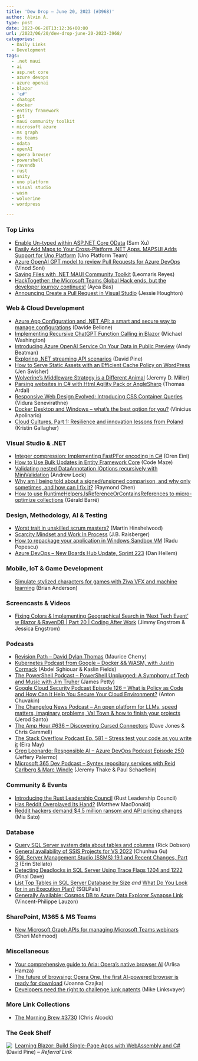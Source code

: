 ```yaml
---
title: 'Dew Drop – June 20, 2023 (#3968)'
author: Alvin A.
type: post
date: 2023-06-20T13:12:36+00:00
url: /2023/06/20/dew-drop-june-20-2023-3968/
categories:
  - Daily Links
  - Development
tags:
  - .net maui
  - ai
  - asp.net core
  - azure devops
  - azure openai
  - blazor
  - 'c#'
  - chatgpt
  - docker
  - entity framework
  - git
  - maui community toolkit
  - microsoft azure
  - ms graph
  - ms teams
  - odata
  - openAI
  - opera browser
  - powershell
  - ravendb
  - rust
  - unity
  - uno platform
  - visual studio
  - wasm
  - wolverine
  - wordpress

---
```

### <a name="top"></a>Top Links

  * <a href="https://devblogs.microsoft.com/odata/enable-un-typed-within-asp-net-core-odata/" target="_blank" rel="noopener">Enable Un-typed within ASP.NET Core OData</a> (Sam Xu)
  * <a href="https://platform.uno/blog/easily-add-maps-to-your-cross-platform-net-apps-mapsui-adds-support-for-uno-platform/" target="_blank" rel="noopener">Easily Add Maps to Your Cross-Platform .NET Apps. MAPSUI Adds Support for Uno Platform</a> (Uno Platform Team)
  * <a href="https://techcommunity.microsoft.com/t5/healthcare-and-life-sciences/azure-openai-gpt-model-to-review-pull-requests-for-azure-devops/ba-p/3851470" target="_blank" rel="noopener">Azure OpenAI GPT model to review Pull Requests for Azure DevOps</a> (Vinod Soni)
  * <a href="https://askxammy.com/saving-files-with-net-maui-community-toolkit/" target="_blank" rel="noopener">Saving Files with .NET MAUI Community Toolkit</a> (Leomaris Reyes)
  * <a href="https://devblogs.microsoft.com/microsoft365dev/hacktogether-the-microsoft-teams-global-hack-ends-but-the-developer-journey-continues/" target="_blank" rel="noopener">HackTogether: the Microsoft Teams Global Hack ends, but the developer journey continues!</a> (Ayca Bas)
  * <a href="https://devblogs.microsoft.com/visualstudio/create-a-pull-request-in-visual-studio/" target="_blank" rel="noopener">Announcing Create a Pull Request in Visual Studio</a> (Jessie Houghton)



### <a name="web"></a>Web & Cloud Development

  * <a href="https://www.code4it.dev/blog/azure-app-configuration-dotnet-api/" target="_blank" rel="noopener">Azure App Configuration and .NET API: a smart and secure way to manage configurations</a> (Davide Bellone)
  * <a href="https://blazorhelpwebsite.com/ViewBlogPost/5067" target="_blank" rel="noopener">Implementing Recursive ChatGPT Function Calling in Blazor</a> (Michael Washington)
  * <a href="https://techcommunity.microsoft.com/t5/ai-cognitive-services-blog/introducing-azure-openai-service-on-your-data-in-public-preview/ba-p/3847000" target="_blank" rel="noopener">Introducing Azure OpenAI Service On Your Data in Public Preview</a> (Andy Beatman)
  * <a href="https://davidpine.net/blog/dotnet-async-enumerable/" target="_blank" rel="noopener">Exploring .NET streaming API scenarios</a> (David Pine)
  * <a href="https://jetpack.com/blog/serve-static-assets-with-an-efficient-cache-policy/" target="_blank" rel="noopener">How to Serve Static Assets with an Efficient Cache Policy on WordPress</a> (Jen Swisher)
  * <a href="https://jeremydmiller.com/2023/06/19/wolverines-middleware-strategy-is-a-different-animal/" target="_blank" rel="noopener">Wolverine’s Middleware Strategy is a Different Animal</a> (Jeremy D. Miller)
  * <a href="https://blog.elmah.io/parsing-websites-in-c-with-html-agility-pack-or-anglesharp/" target="_blank" rel="noopener">Parsing websites in C# with Html Agility Pack or AngleSharp</a> (Thomas Ardal)
  * <a href="https://www.syncfusion.com/blogs/post/css-container-queries.aspx" target="_blank" rel="noopener">Responsive Web Design Evolved: Introducing CSS Container Queries</a> (Vidura Senevirathne)
  * <a href="https://techcommunity.microsoft.com/t5/itops-talk-blog/docker-desktop-and-windows-what-s-the-best-option-for-you/ba-p/3851656" target="_blank" rel="noopener">Docker Desktop and Windows – what’s the best option for you?</a> (Vinicius Apolinario)
  * <a href="https://azure.microsoft.com/en-us/blog/cloud-cultures-part-1-resilience-and-innovation-lessons-from-poland/" target="_blank" rel="noopener">Cloud Cultures, Part 1: Resilience and innovation lessons from Poland</a> (Kristin Gallagher)



### <a name="dotnet"></a>Visual Studio & .NET

  * <a href="https://ayende.com/blog/199586-A/integer-compression-implementing-fastpfor-encoding-in-c?Key=c3c2eaf7-e1e8-4a29-ad15-84a365447967" target="_blank" rel="noopener">Integer compression: Implementing FastPFor encoding in C#</a> (Oren Eini)
  * <a href="https://code-maze.com/efcore-bulk-updates/" target="_blank" rel="noopener">How to Use Bulk Updates in Entity Framework Core</a> (Code Maze)
  * <a href="https://andrewlock.net/validating-nested-dataannotation-options-recursively-with-minivalidation/" target="_blank" rel="noopener">Validating nested DataAnnotation IOptions recursively with MiniValidation</a> (Andrew Lock)
  * <a href="https://devblogs.microsoft.com/oldnewthing/20230619-00/?p=108355" target="_blank" rel="noopener">Why am I being told about a signed/unsigned comparison, and why only sometimes, and how can I fix it?</a> (Raymond Chen)
  * <a href="https://www.meziantou.net/how-to-use-runtimehelpers-isreferenceorcontainsreferences-to-micro-optimize-coll.htm?utm_medium=social&utm_source=syndication" target="_blank" rel="noopener">How to use RuntimeHelpers.IsReferenceOrContainsReferences to micro-optimize collections</a> (Gérald Barré)



### <a name="design"></a>Design, Methodology, AI & Testing

  * <a href="https://nkdagility.com/blog/worst-trait-in-unskilled-scrum-masters/" target="_blank" rel="noopener">Worst trait in unskilled scrum masters?</a> (Martin Hinshelwood)
  * <a href="https://blog.jbrains.ca/permalink/scarcity-mindset-and-work-in-process" target="_blank" rel="noopener">Scarcity Mindset and Work In Process</a> (J.B. Raisberger)
  * <a href="https://www.advancedinstaller.com/app-repackage-windows-sandbox-vm.html" target="_blank" rel="noopener">How to repackage your application in Windows Sandbox VM</a> (Radu Popescu)
  * <a href="https://devblogs.microsoft.com/devops/new-boards-hub-update-sprint-223/" target="_blank" rel="noopener">Azure DevOps &#8211; New Boards Hub Update, Sprint 223</a> (Dan Hellem)



### <a name="mobile"></a>Mobile, IoT & Game Development

  * <a href="https://blog.unity.com/games/simulate-stylized-characters-with-ziva-vfx-and-machine-learning" target="_blank" rel="noopener">Simulate stylized characters for games with Ziva VFX and machine learning</a> (Brian Anderson)



### <a name="videos"></a>Screencasts & Videos

  * <a href="http://www.youtube.com/watch?v=EUiQyipSvqs" target="_blank" rel="noopener">Fixing Colors & Implementing Geographical Search in &#8216;Next Tech Event&#8217; w Blazor & RavenDB | Part 20 | Coding After Work</a> (Jimmy Engstrom & Jessica Engstrom)



### <a name="podcasts"></a>Podcasts

  * <a href="https://revisionpath.com/david-dylan-thomas" target="_blank" rel="noopener">Revision Path &#8211; David Dylan Thomas</a> (Maurice Cherry)
  * <a href="http://sites.libsyn.com/419861/docker-wasm-with-justin-cormack" target="_blank" rel="noopener">Kubernetes Podcast from Google &#8211; Docker && WASM, with Justin Cormack</a> (Abdel Sghiouar & Kaslin Fields)
  * <a href="https://powershell.org/2023/06/the-powershell-podcast-powershell-unplugged-a-symphony-of-tech-and-music-with-jim-truher/" target="_blank" rel="noopener">The PowerShell Podcast &#8211; PowerShell Unplugged: A Symphony of Tech and Music with Jim Truher</a> (James Petty)
  * <a href="https://cloudsecuritypodcast.libsyn.com/ep126-what-is-policy-as-code-and-how-can-it-help-you-secure-your-cloud-environment" target="_blank" rel="noopener">Google Cloud Security Podcast Episode 126 &#8211; What is Policy as Code and How Can It Help You Secure Your Cloud Environment?</a> (Anton Chuvakin)
  * <a href="https://changelog.com/news/49" target="_blank" rel="noopener">The Changelog News Podcast &#8211; An open platform for LLMs, speed matters, imaginary problems, Val Town & how to finish your projects</a> (Jerod Santo)
  * <a href="https://theamphour.com/636-discovering-cursed-connectors/?utm_source=rss&utm_medium=rss&utm_campaign=636-discovering-cursed-connectors" target="_blank" rel="noopener">The Amp Hour #636 – Discovering Cursed Connectors</a> (Dave Jones & Chris Gammell)
  * <a href="https://stackoverflow.blog/2023/06/20/stress-test-your-code-as-you-write-it-ep-581/" target="_blank" rel="noopener">The Stack Overflow Podcast Ep. 581 &#8211; Stress test your code as you write it</a> (Eira May)
  * <a href="http://feed.azuredevops.show/greg-leonardo-responsible-ai-episode-250" target="_blank" rel="noopener">Greg Leonardo: Responsible AI &#8211; Azure DevOps Podcast Episode 250</a> (Jeffery Palermo)
  * <a href="https://www.m365devpodcast.com/e/syntex-repository-services-with-reid-carlberg-marc-windle/" target="_blank" rel="noopener">Microsoft 365 Dev Podcast &#8211; Syntex repository services with Reid Carlberg & Marc Windle</a> (Jeremy Thake & Paul Schaeflein)



### <a name="events"></a>Community & Events

  * <a href="https://blog.rust-lang.org/2023/06/20/introducing-leadership-council.html" target="_blank" rel="noopener">Introducing the Rust Leadership Council</a> (Rust Leadership Council)
  * <a href="https://medium.com/young-coder/has-reddit-overplayed-its-hand-502776e98da7?source=rss----d3d5cbdde463---4" target="_blank" rel="noopener">Has Reddit Overplayed Its Hand?</a> (Matthew MacDonald)
  * <a href="https://www.theverge.com/2023/6/19/23765895/reddit-hack-phishing-leak-api-pricing-steve-huffman" target="_blank" rel="noopener">Reddit hackers demand $4.5 million ransom and API pricing changes</a> (Mia Sato)



### <a name="sql"></a>Database

  * <a href="https://www.mssqltips.com/sqlservertip/7698/systables-syscolumns-syssystemcolumns-sysallcolumns-sql-server/" target="_blank" rel="noopener">Query SQL Server system data about tables and columns</a> (Rick Dobson)
  * <a href="https://techcommunity.microsoft.com/t5/sql-server-integration-services/general-availability-of-ssis-projects-for-vs-2022/ba-p/3840366" target="_blank" rel="noopener">General availability of SSIS Projects for VS 2022</a> (Chunhua Gu)
  * <a href="https://techcommunity.microsoft.com/t5/sql-server-blog/sql-server-management-studio-ssms-19-1-and-recent-changes-part-3/ba-p/3850125" target="_blank" rel="noopener">SQL Server Management Studio (SSMS) 19.1 and Recent Changes, Part 3</a> (Erin Stellato)
  * <a href="https://blog.sqlauthority.com/2023/06/20/detecting-deadlocks-in-sql-server-using-trace-flags-1204-and-1222/?utm_source=rss&utm_medium=rss&utm_campaign=detecting-deadlocks-in-sql-server-using-trace-flags-1204-and-1222" target="_blank" rel="noopener">Detecting Deadlocks in SQL Server Using Trace Flags 1204 and 1222</a> (Pinal Dave)
  * <a href="https://www.sqlservercentral.com/blogs/list-top-tables-in-sql-server-database-by-size" target="_blank" rel="noopener">List Top Tables in SQL Server Database by Size</a> _and_ <a href="https://www.sqlservercentral.com/blogs/what-do-you-look-for-in-an-execution-plan" target="_blank" rel="noopener">What Do You Look for in an Execution Plan?</a> (SQLPals)
  * <a href="https://techcommunity.microsoft.com/t5/azure-data-explorer-blog/generally-available-cosmos-db-to-azure-data-explorer-synapse/ba-p/3849554" target="_blank" rel="noopener">Generally Available: Cosmos DB to Azure Data Explorer Synapse Link</a> (Vincent-Philippe Lauzon)



### <a name="sp"></a>SharePoint, M365 & MS Teams

  * <a href="https://devblogs.microsoft.com/microsoft365dev/new-microsoft-graph-apis-for-managing-microsoft-teams-webinars/" target="_blank" rel="noopener">New Microsoft Graph APIs for managing Microsoft Teams webinars</a> (Sheri Mehmood)



### <a name="misc"></a>Miscellaneous

  * <a href="https://blogs.opera.com/desktop/2023/06/introducing-aria/" target="_blank" rel="noopener">Your comprehensive guide to Aria: Opera’s native browser AI</a> (Arlisa Hamza)
  * <a href="https://blogs.opera.com/desktop/2023/06/introducing-opera-one/" target="_blank" rel="noopener">The future of browsing: Opera One, the first AI-powered browser is ready for download</a> (Joanna Czajka)
  * <a href="https://github.blog/2023-06-19-developers-need-the-right-to-challenge-junk-patents/" target="_blank" rel="noopener">Developers need the right to challenge junk patents</a> (Mike Linksvayer)



### <a name="links"></a>More Link Collections

  * <a href="https://blog.cwa.me.uk/2023/06/20/the-morning-brew-3730/" target="_blank" rel="noopener">The Morning Brew #3730</a> (Chris Alcock)



### <a name="shelf"></a>The Geek Shelf

<a href="https://www.amazon.com/dp/1098113241/?tag=amavin-20" target="_blank" rel="noopener"><img decoding="async" align="left" style="margin: 0px 4px 0px 0px; border: 0px currentcolor; border-image: none; float: left; display: inline; background-image: none;" src="https://m.media-amazon.com/images/I/41zV1ynVC3L._SS135_.jpg" border="0" /></a>&nbsp;<a href="https://www.amazon.com/dp/1098113241/?tag=amavin-20" target="_blank" rel="noopener">Learning Blazor: Build Single-Page Apps with WebAssembly and C#</a> (David Pine) _&#8211; Referral Link_